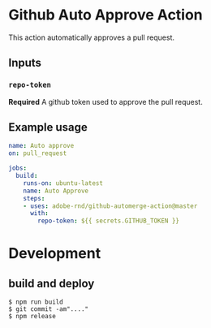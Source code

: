 # Github Auto Approve Action

This action automatically approves a pull request.

## Inputs

### `repo-token`

**Required** A github token used to approve the pull request.

## Example usage

```yaml
name: Auto approve
on: pull_request

jobs:
  build:
    runs-on: ubuntu-latest
    name: Auto Approve
    steps:
    - uses: adobe-rnd/github-automerge-action@master
      with:
        repo-token: ${{ secrets.GITHUB_TOKEN }}

```

# Development

## build and deploy

```sh-session
$ npm run build
$ git commit -am"...."
$ npm release
```


